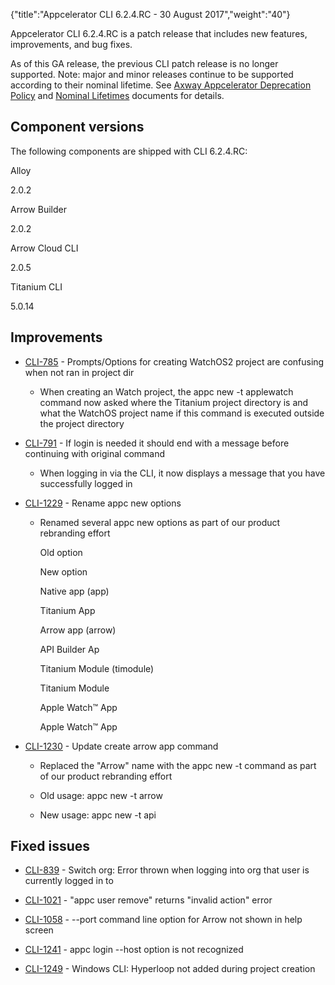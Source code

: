 {"title":"Appcelerator CLI 6.2.4.RC - 30 August 2017","weight":"40"}

Appcelerator CLI 6.2.4.RC is a patch release that includes new features, improvements, and bug fixes.

As of this GA release, the previous CLI patch release is no longer supported. Note: major and minor releases continue to be supported according to their nominal lifetime. See [Axway Appcelerator Deprecation Policy](/docs/appc/AMPLIFY_Appcelerator_Services_Overview/Axway_Appcelerator_Deprecation_Policy/) and [Nominal Lifetimes](/docs/appc/AMPLIFY_Appcelerator_Services_Overview/Axway_Appcelerator_Product_Lifecycle/#NominalLifetimes) documents for details.

## Component versions

The following components are shipped with CLI 6.2.4.RC:

Alloy

2.0.2

Arrow Builder

2.0.2

Arrow Cloud CLI

2.0.5

Titanium CLI

5.0.14

## Improvements

* [CLI-785](https://jira.appcelerator.org/browse/CLI-785) - Prompts/Options for creating WatchOS2 project are confusing when not ran in project dir

  * When creating an Watch project, the appc new -t applewatch command now asked where the Titanium project directory is and what the WatchOS project name if this command is executed outside the project directory

* [CLI-791](https://jira.appcelerator.org/browse/CLI-791) - If login is needed it should end with a message before continuing with original command

  * When logging in via the CLI, it now displays a message that you have successfully logged in

* [CLI-1229](https://jira.appcelerator.org/browse/CLI-1229) - Rename appc new options

  * Renamed several appc new options as part of our product rebranding effort

    Old option

    New option

    Native app (app)

    Titanium App

    Arrow app (arrow)

    API Builder Ap

    Titanium Module (timodule)

    Titanium Module

    Apple Watch™ App

    Apple Watch™ App

* [CLI-1230](https://jira.appcelerator.org/browse/CLI-1230) - Update create arrow app command

  * Replaced the "Arrow" name with the appc new -t command as part of our product rebranding effort

  * Old usage: appc new -t arrow

  * New usage: appc new -t api


## Fixed issues

* [CLI-839](https://jira.appcelerator.org/browse/CLI-839) - Switch org: Error thrown when logging into org that user is currently logged in to

* [CLI-1021](https://jira.appcelerator.org/browse/CLI-1021) - "appc user remove" returns "invalid action" error

* [CLI-1058](https://jira.appcelerator.org/browse/CLI-1058) - --port command line option for Arrow not shown in help screen

* [CLI-1241](https://jira.appcelerator.org/browse/CLI-1241) - appc login --host option is not recognized

* [CLI-1249](https://jira.appcelerator.org/browse/CLI-1249) - Windows CLI: Hyperloop not added during project creation
